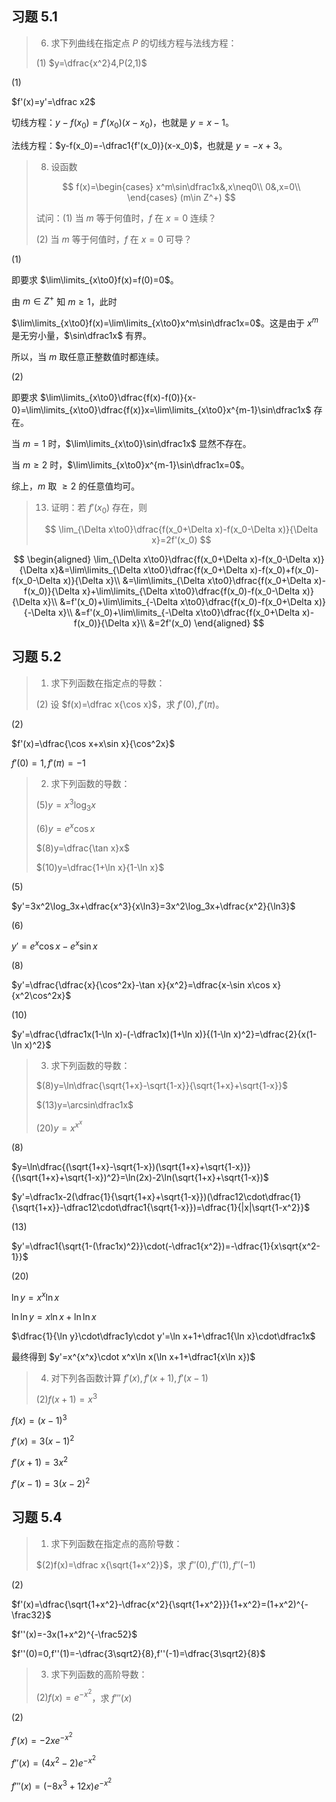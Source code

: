 ## 习题 5.1

> 6. 求下列曲线在指定点 $P$ 的切线方程与法线方程：
>
> $(1)$ $y=\dfrac{x^2}4,P(2,1)$

$(1)$

$f'(x)=y'=\dfrac x2$

切线方程：$y-f(x_0)=f'(x_0)(x-x_0)$，也就是 $y=x-1$。

法线方程：$y-f(x_0)=-\dfrac1{f'(x_0)}(x-x_0)$，也就是 $y=-x+3$。

> 8. 设函数
>
> $$
> f(x)=\begin{cases}
> x^m\sin\dfrac1x&,x\neq0\\
> 0&,x=0\\
> \end{cases}
> (m\in Z^+)
> $$
>
> 试问：$(1)$ 当 $m$ 等于何值时，$f$ 在 $x=0$ 连续？
>
> $(2)$ 当 $m$ 等于何值时，$f$ 在 $x=0$ 可导？

$(1)$

即要求 $\lim\limits_{x\to0}f(x)=f(0)=0$。

由 $m\in Z^+$ 知 $m\ge1$，此时

$\lim\limits_{x\to0}f(x)=\lim\limits_{x\to0}x^m\sin\dfrac1x=0$。这是由于 $x^m$ 是无穷小量，$\sin\dfrac1x$ 有界。

所以，当 $m$ 取任意正整数值时都连续。

$(2)$

即要求 $\lim\limits_{x\to0}\dfrac{f(x)-f(0)}{x-0}=\lim\limits_{x\to0}\dfrac{f(x)}x=\lim\limits_{x\to0}x^{m-1}\sin\dfrac1x$ 存在。

当 $m=1$ 时，$\lim\limits_{x\to0}\sin\dfrac1x$ 显然不存在。

当 $m\ge2$ 时，$\lim\limits_{x\to0}x^{m-1}\sin\dfrac1x=0$。

综上，$m$ 取 $\ge 2$ 的任意值均可。

> 13. 证明：若 $f'(x_0)$ 存在，则
>
> $$
> \lim_{\Delta x\to0}\dfrac{f(x_0+\Delta x)-f(x_0-\Delta x)}{\Delta x}=2f'(x_0)
> $$

$$
\begin{aligned}
\lim_{\Delta x\to0}\dfrac{f(x_0+\Delta x)-f(x_0-\Delta x)}{\Delta x}&=\lim\limits_{\Delta x\to0}\dfrac{f(x_0+\Delta x)-f(x_0)+f(x_0)-f(x_0-\Delta x)}{\Delta x}\\
&=\lim\limits_{\Delta x\to0}\dfrac{f(x_0+\Delta x)-f(x_0)}{\Delta x}+\lim\limits_{\Delta x\to0}\dfrac{f(x_0)-f(x_0-\Delta x)}{\Delta x}\\
&=f'(x_0)+\lim\limits_{-\Delta x\to0}\dfrac{f(x_0)-f(x_0+\Delta x)}{-\Delta x}\\
&=f'(x_0)+\lim\limits_{-\Delta x\to0}\dfrac{f(x_0+\Delta x)-f(x_0)}{\Delta x}\\
&=2f'(x_0)
\end{aligned}
$$

## 习题 5.2

> 1. 求下列函数在指定点的导数：
>
> $(2)$ 设 $f(x)=\dfrac x{\cos x}$，求 $f'(0),f'(\pi)$。

$(2)$

$f'(x)=\dfrac{\cos x+x\sin x}{\cos^2x}$

$f'(0)=1,f'(\pi)=-1$

> 2. 求下列函数的导数：
>
> $(5)y=x^3\log_3x$
>
> $(6)y=e^x\cos x$
>
> $(8)y=\dfrac{\tan x}x$
>
> $(10)y=\dfrac{1+\ln x}{1-\ln x}$

$(5)$

$y'=3x^2\log_3x+\dfrac{x^3}{x\ln3}=3x^2\log_3x+\dfrac{x^2}{\ln3}$

$(6)$

$y'=e^x\cos x-e^x\sin x$

$(8)$

$y'=\dfrac{\dfrac{x}{\cos^2x}-\tan x}{x^2}=\dfrac{x-\sin x\cos x}{x^2\cos^2x}$

$(10)$

$y'=\dfrac{\dfrac1x(1-\ln x)-(-\dfrac1x)(1+\ln x)}{(1-\ln x)^2}=\dfrac{2}{x(1-\ln x)^2}$

> 3. 求下列函数的导数：
>
> $(8)y=\ln\dfrac{\sqrt{1+x}-\sqrt{1-x}}{\sqrt{1+x}+\sqrt{1-x}}$
>
> $(13)y=\arcsin\dfrac1x$
>
> $(20)y=x^{x^x}$

$(8)$

$y=\ln\dfrac{(\sqrt{1+x}-\sqrt{1-x})(\sqrt{1+x}+\sqrt{1-x})}{(\sqrt{1+x}+\sqrt{1-x})^2}=\ln(2x)-2\ln(\sqrt{1+x}+\sqrt{1-x})$

$y'=\dfrac1x-2(\dfrac{1}{\sqrt{1+x}+\sqrt{1-x}})(\dfrac12\cdot\dfrac{1}{\sqrt{1+x}}-\dfrac12\cdot\dfrac1{\sqrt{1-x}})=\dfrac{1}{|x|\sqrt{1-x^2}}$

$(13)$

$y'=\dfrac1{\sqrt{1-(\frac1x)^2}}\cdot(-\dfrac1{x^2})=-\dfrac{1}{x\sqrt{x^2-1}}$

$(20)$

$\ln y=x^x\ln x$

$\ln\ln y=x\ln x+\ln\ln x$

$\dfrac{1}{\ln y}\cdot\dfrac1y\cdot y'=\ln x+1+\dfrac1{\ln x}\cdot\dfrac1x$

最终得到 $y'=x^{x^x}\cdot x^x\ln x(\ln x+1+\dfrac1{x\ln x})$

> 4. 对下列各函数计算 $f'(x),f'(x+1),f'(x-1)$
>
> $(2)f(x+1)=x^3$

$f(x)=(x-1)^3$

$f'(x)=3(x-1)^2$

$f'(x+1)=3x^2$

$f'(x-1)=3(x-2)^2$

## 习题 5.4

> 1. 求下列函数在指定点的高阶导数：
>
> $(2)f(x)=\dfrac x{\sqrt{1+x^2}}$，求 $f''(0),f''(1),f''(-1)$

$(2)$

$f'(x)=\dfrac{\sqrt{1+x^2}-\dfrac{x^2}{\sqrt{1+x^2}}}{1+x^2}=(1+x^2)^{-\frac32}$

$f''(x)=-3x(1+x^2)^{-\frac52}$

$f''(0)=0,f''(1)=-\dfrac{3\sqrt2}{8},f''(-1)=\dfrac{3\sqrt2}{8}$

> 3. 求下列函数的高阶导数：
>
> $(2)f(x)=e^{-x^2}$，求 $f'''(x)$

$(2)$

$f'(x)=-2xe^{-x^2}$

$f''(x)=(4x^2-2)e^{-x^2}$

$f'''(x)=(-8x^3+12x)e^{-x^2}$

